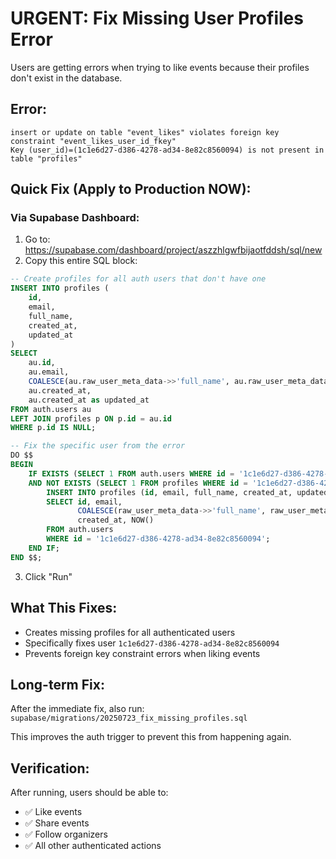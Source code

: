 # URGENT: Fix Missing User Profiles Error

Users are getting errors when trying to like events because their profiles don't exist in the database.

## Error:
```
insert or update on table "event_likes" violates foreign key constraint "event_likes_user_id_fkey"
Key (user_id)=(1c1e6d27-d386-4278-ad34-8e82c8560094) is not present in table "profiles"
```

## Quick Fix (Apply to Production NOW):

### Via Supabase Dashboard:
1. Go to: https://supabase.com/dashboard/project/aszzhlgwfbijaotfddsh/sql/new
2. Copy this entire SQL block:

```sql
-- Create profiles for all auth users that don't have one
INSERT INTO profiles (
    id,
    email,
    full_name,
    created_at,
    updated_at
)
SELECT 
    au.id,
    au.email,
    COALESCE(au.raw_user_meta_data->>'full_name', au.raw_user_meta_data->>'name', split_part(au.email, '@', 1)) as full_name,
    au.created_at,
    au.created_at as updated_at
FROM auth.users au
LEFT JOIN profiles p ON p.id = au.id
WHERE p.id IS NULL;

-- Fix the specific user from the error
DO $$
BEGIN
    IF EXISTS (SELECT 1 FROM auth.users WHERE id = '1c1e6d27-d386-4278-ad34-8e82c8560094') 
    AND NOT EXISTS (SELECT 1 FROM profiles WHERE id = '1c1e6d27-d386-4278-ad34-8e82c8560094') THEN
        INSERT INTO profiles (id, email, full_name, created_at, updated_at)
        SELECT id, email, 
               COALESCE(raw_user_meta_data->>'full_name', raw_user_meta_data->>'name', split_part(email, '@', 1)),
               created_at, NOW()
        FROM auth.users
        WHERE id = '1c1e6d27-d386-4278-ad34-8e82c8560094';
    END IF;
END $$;
```

3. Click "Run"

## What This Fixes:
- Creates missing profiles for all authenticated users
- Specifically fixes user `1c1e6d27-d386-4278-ad34-8e82c8560094`
- Prevents foreign key constraint errors when liking events

## Long-term Fix:
After the immediate fix, also run:
`supabase/migrations/20250723_fix_missing_profiles.sql`

This improves the auth trigger to prevent this from happening again.

## Verification:
After running, users should be able to:
- ✅ Like events
- ✅ Share events
- ✅ Follow organizers
- ✅ All other authenticated actions